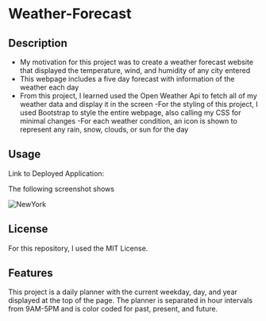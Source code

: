 # Weather-Forecast

## Description

- My motivation for this project was to create a weather forecast website that displayed the temperature, wind, and humidity of any city entered
- This webpage includes a five day forecast with information of the weather each day
- From this project, I learned used the Open Weather Api to fetch all of my weather data and display it in the screen
-For the styling of this project, I used Bootstrap to style the entire webpage, also calling my CSS for minimal changes
-For each weather condition, an icon is shown to represent any rain, snow, clouds, or sun for the day

## Usage

Link to Deployed Application: 

The following screenshot shows 

![NewYork](https://user-images.githubusercontent.com/120453099/218252644-06a4400f-5fb3-41c6-9b86-b46fed5f9cd5.png)


## License

For this repository, I used the MIT License.

## Features

This project is a daily planner with the current weekday, day, and year displayed at the top of the page. The planner is separated in hour intervals from 9AM-5PM and is color coded for past, present, and future. 
